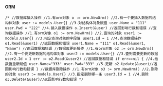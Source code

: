 #### ORM
`
    /*
    //数据库插入操作
    //1.有orm对象
    o := orm.NewOrm()
    //2.有一个要插入数据的结构体对象
    user := models.User{}
    //3.对结构体对象赋值
    user.Name = "111"
    user.Pwd = "222"
    //4.插入数据操作
    o.Insert(&user) //返回影响行数和错误
    //查询数据操作
    //1.有orm对象
    o1 := orm.NewOrm()
    //2.查询的对象
    user1 := models.User{}
    //3.指定查询对象的字段值
    user1.Id = 1
    //4.查询数据操作
    o1.Read(&user1) //返回数据和错误
    user1.Name = "111"
    o1.Read(&user1, "Name") //返回数据和错误
    //数据库更新操作
    //1.有orm对象
    o2 := orm.NewOrm()
    //2.有一个要更新数据的结构体对象
    user2 := models.User{}
    //3.查到需要更新的数据
    user2.Id = 1
    err := o2.Read(&user2) //返回数据和错误
    if err==nil {
        //4.给数据重新赋值
        user.Name="333"
        user.Pwd="333"
        //5.更新
        o2.Update(&user)//返回影响行数和错误
    }
    //数据库删除操作
    //1.有orm对象
    o3 := orm.NewOrm()
    //2.删除的对象
    user3 := models.User{}
    //3.指定删除哪一条
    user3.Id = 1
    //4.删除
    o3.Delete(&user)//返回影响行数和错误
    */
`